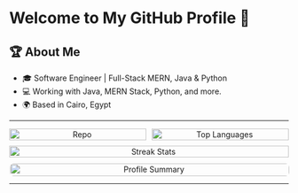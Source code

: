 # Welcome to My GitHub Profile 🚀

## 🏆 About Me

- 🎓 Software Engineer | Full-Stack MERN, Java & Python
- 💻 Working with Java, MERN Stack, Python, and more.
- 🌍 Based in Cairo, Egypt

---

<div style="display: grid; grid-template-columns: 1fr 1fr; gap: 10px; text-align: center;">
    <div>
        <img src="https://github-readme-stats.vercel.app/api/pin/?username=ahmedmk11&repo=breast-cancer-diagnosis&theme=tokyonight&description_lines_count=3&show_owner=true" alt="Repo" width="100%">
    </div>
    <div>
        <img src="https://github-readme-stats.vercel.app/api/top-langs/?username=ahmedmk11&layout=donut&theme=tokyonight&hide=html,scss,shaderlab" alt="Top Languages" width="100%">
    </div>
    <div style="grid-column: span 2;">
        <img src="https://streak-stats.demolab.com/?user=ahmedmk11&theme=tokyonight" alt="Streak Stats" width="100%">
    </div>
    <div style="grid-column: span 2;">
        <img style="border: 1.5px solid white; border-radius: 8px;" src="https://github-profile-summary-cards.vercel.app/api/cards/profile-details?username=ahmedmk11&theme=tokyonight" alt="Profile Summary" width="100%">
    </div>
</div>

---
